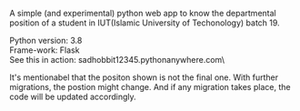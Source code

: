A simple (and experimental) python web app to know the departmental position of a student in IUT(Islamic University of Techonology) batch 19.

Python version:      3.8\
Frame-work:          Flask\
See this in action:  sadhobbit12345.pythonanywhere.com\

It's mentionabel that the positon shown is not the final one. With further migrations, the postion might change. And if any migration takes place, the code will be updated accordingly.
